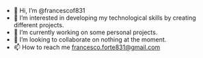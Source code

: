 - 👋 Hi, I’m @francescof831
- 👀 I’m interested in developing my technological skills by creating different projects.
- 🌱 I’m currently working on some personal projects.
- 💞️ I’m looking to collaborate on nothing at the moment.
- 📫 How to reach me francesco.forte831@gmail.com

<!---
francescof831/francescof831 is a ✨ special ✨ repository because its `README.md` (this file) appears on your GitHub profile.
You can click the Preview link to take a look at your changes.
--->
